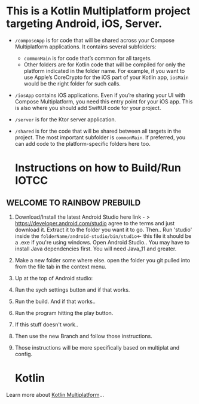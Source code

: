 # This is a Kotlin Multiplatform project targeting Android, iOS, Server.

* `/composeApp` is for code that will be shared across your Compose Multiplatform applications.
  It contains several subfolders:
  - `commonMain` is for code that’s common for all targets.
  - Other folders are for Kotlin code that will be compiled for only the platform indicated in the folder name.
    For example, if you want to use Apple’s CoreCrypto for the iOS part of your Kotlin app,
    `iosMain` would be the right folder for such calls.

* `/iosApp` contains iOS applications. Even if you’re sharing your UI with Compose Multiplatform, 
  you need this entry point for your iOS app. This is also where you should add SwiftUI code for your project.

* `/server` is for the Ktor server application.

* `/shared` is for the code that will be shared between all targets in the project.
  The most important subfolder is `commonMain`. If preferred, you can add code to the platform-specific folders here too.

  # Instructions on how to Build/Run IOTCC

## WELCOME TO RAINBOW PREBUILD

1. Download/Install the latest Android Studio
here link - > https://developer.android.com/studio
agree to the terms and just download it. 
Extract it to the folder you want it to go.
Then.. Run 'studio' inside the 
`folderName/android-studio/bin/studio`<- this file
it should be a .exe if you're using windows.
Open Android Studio..
You may have to install Java dependencies first. 
You will need Java_11 and greater.

2. Make a new folder some where else. 
open the folder you git pulled into from the 
file tab in the context menu.

3. Up at the top of Android studio:
4. Run the sych settings button and if that works.
5. Run the build. And if that works..
6. Run the program hitting the play button.
7. If this stuff doesn't work..
8. Then use the new Branch and follow those instructions.
9. Those instructions will be more specifically based on multiplat and config.
   
   # Kotlin

Learn more about [Kotlin Multiplatform](https://www.jetbrains.com/help/kotlin-multiplatform-dev/get-started.html)…
